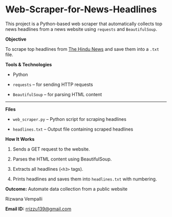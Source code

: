 # Web-Scraper-for-News-Headlines

This project is a Python-based web scraper that automatically collects top news headlines from a news website using `requests` and `BeautifulSoup`.



**Objective**

To scrape top headlines from [The Hindu News](https://www.thehindu.com/news/) and save them into a `.txt` file.


**Tools & Technologies**

- Python

- `requests` – for sending HTTP requests

- `BeautifulSoup` – for parsing HTML content

---

**Files**

- `web_scraper.py` – Python script for scraping headlines

- `headlines.txt` – Output file containing scraped headlines

**How It Works**

1. Sends a GET request to the website.

2. Parses the HTML content using BeautifulSoup.

3. Extracts all headlines (`<h3>` tags).

4. Prints headlines and saves them into `headlines.txt` with numbering.
 
**Outcome:** Automate data collection from a public website

Rizwana Vempalli 

**Email ID:** rrizzu139@gmail.com 